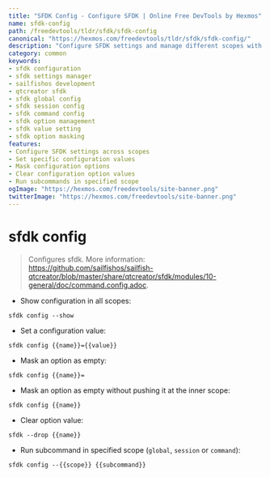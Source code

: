 ```yaml
---
title: "SFDK Config - Configure SFDK | Online Free DevTools by Hexmos"
name: sfdk-config
path: /freedevtools/tldr/sfdk/sfdk-config
canonical: "https://hexmos.com/freedevtools/tldr/sfdk/sfdk-config/"
description: "Configure SFDK settings and manage different scopes with SFDK Config. Set, mask, and clear configuration options. Free online tool, no registration required."
category: common
keywords:
- sfdk configuration
- sfdk settings manager
- sailfishos development
- qtcreator sfdk
- sfdk global config
- sfdk session config
- sfdk command config
- sfdk option management
- sfdk value setting
- sfdk option masking
features:
- Configure SFDK settings across scopes
- Set specific configuration values
- Mask configuration options
- Clear configuration option values
- Run subcommands in specified scope
ogImage: "https://hexmos.com/freedevtools/site-banner.png"
twitterImage: "https://hexmos.com/freedevtools/site-banner.png"
---
```


# sfdk config

> Configures sfdk.
> More information: <https://github.com/sailfishos/sailfish-qtcreator/blob/master/share/qtcreator/sfdk/modules/10-general/doc/command.config.adoc>.

- Show configuration in all scopes:

`sfdk config --show`

- Set a configuration value:

`sfdk config {{name}}={{value}}`

- Mask an option as empty:

`sfdk config {{name}}=`

- Mask an option as empty without pushing it at the inner scope:

`sfdk config {{name}}`

- Clear option value:

`sfdk --drop {{name}}`

- Run subcommand in specified scope (`global`, `session` or `command`):

`sfdk config --{{scope}} {{subcommand}}`
